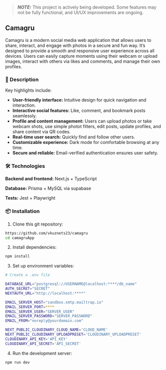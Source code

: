 > **_NOTE:_** This project is actively being developed. Some features may not be fully functional, and UI/UX improvements are ongoing.

## Camagru
Camagru is a modern social media web application that allows users to share, interact, and engage with photos in a secure and fun way. It’s designed to provide a smooth and responsive user experience across all devices. Users can easily capture moments using their webcam or upload images, interact with others via likes and comments, and manage their own profiles.

### 🚀 Description
Key highlights include:

* **User-friendly interface:** Intuitive design for quick navigation and interaction.
* **Interactive social features:** Like, comment, and bookmark posts seamlessly.
* **Profile and content management:** Users can upload photos or take webcam shots, use simple photot filters, edit posts, update profiles, and share content via QR codes.
* **Real-time user search:** Quickly find and follow other users.
* **Customizable experience:** Dark mode for comfortable browsing at any time.
* **Secure and reliable:** Email-verified authentication ensures user safety.


### 🛠 Technologies

**Backend and frontend:** Next.js + TypeScript

**Database:** Prisma + MySQL via supabase

**Tests:** Jest + Playwright


### 📦 Installation
1. Clone this git repository:

``` bash
https://github.com/vkuznets23/camagru
cd camagruApp
```

2. Install dependencies:
```bash
npm install
```

3. Set up environment variables:
``` bash
# Create a .env file

DATABASE_URL="postgresql://USERNAME@localhost:****/db_name"
AUTH_SECRET="SECRET"
NEXTAUTH_URL="http://localhost:****"

EMAIL_SERVER_HOST="sandbox.smtp.mailtrap.io"
EMAIL_SERVER_PORT=****
EMAIL_SERVER_USER="SERVER_USER"
EMAIL_SERVER_PASSWORD="SERVER_PASSWORD" 
EMAIL_FROM="noreply@yourdomain.com"

NEXT_PUBLIC_CLOUDINARY_CLOUD_NAME='CLOUD_NAME'
NEXT_PUBLIC_CLOUDINARY_UPLOADPRESET='CLOUDINARY_UPLOADPRESET'
CLOUDINARY_API_KEY='API_KEY'
CLOUDINARY_API_SECRET='API_SECRET'
```

4. Run the development server:
```bash
npm run dev
```




